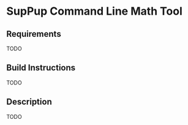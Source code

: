 # SupPup Command Line Math Tool

## Requirements

TODO

## Build Instructions

TODO

## Description

TODO
